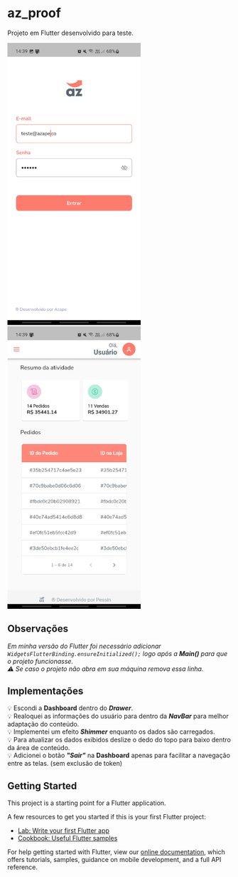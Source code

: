 # az_proof

Projeto em Flutter desenvolvido para teste.

<p float="left">
<img src="https://github.com/carlospessin/teste-flutter-zallpy-digital/blob/main/assets/utils/login.jpg?raw=true" width="300">
<img src="https://github.com/carlospessin/teste-flutter-zallpy-digital/blob/main/assets/utils/dashboard.jpg?raw=true" width="300">
</p>

## Observações

*Em minha versão do Flutter foi necessário adicionar `WidgetsFlutterBinding.ensureInitialized();` logo após a **Main()** para que o projeto funcionasse.  
:warning: Se caso o projeto não abra em sua máquina remova essa linha.*

## Implementações

:bulb: Escondi a **Dashboard** dentro do ***Drawer***.   
:bulb: Realoquei as informações do usuário para dentro da ***NavBar*** para melhor adaptação do conteúdo.  
:bulb: Implementei um efeito ***Shimmer*** enquanto os dados são carregados.   
:bulb: Para atualizar os dados exibidos deslize o dedo do topo para baixo dentro da área de conteúdo.  
:bulb: Adicionei o botão ***"Sair"*** na **Dashboard** apenas para facilitar a navegação entre as telas. (sem exclusão de token)


## Getting Started

This project is a starting point for a Flutter application.

A few resources to get you started if this is your first Flutter project:

- [Lab: Write your first Flutter app](https://flutter.dev/docs/get-started/codelab)
- [Cookbook: Useful Flutter samples](https://flutter.dev/docs/cookbook)

For help getting started with Flutter, view our
[online documentation](https://flutter.dev/docs), which offers tutorials,
samples, guidance on mobile development, and a full API reference.

